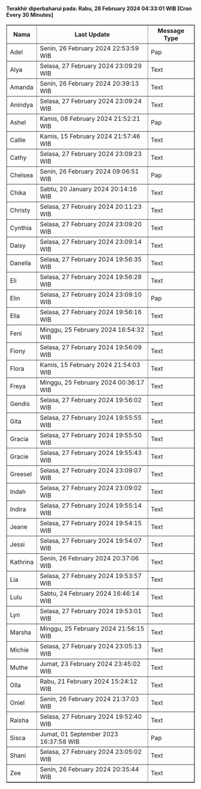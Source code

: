 #### Terakhir diperbaharui pada: Rabu, 28 February 2024 04:33:01 WIB [Cron Every 30 Minutes]

<table border='1'><tr><th>Nama</th><th>Last Update</th><th>Message Type</th></tr><tr><td>Adel</td><td>Senin, 26 February 2024 22:53:59 WIB</td><td>Pap</td></tr><tr><td>Alya</td><td>Selasa, 27 February 2024 23:09:29 WIB</td><td>Text</td></tr><tr><td>Amanda</td><td>Senin, 26 February 2024 20:39:13 WIB</td><td>Text</td></tr><tr><td>Anindya</td><td>Selasa, 27 February 2024 23:09:24 WIB</td><td>Text</td></tr><tr><td>Ashel</td><td>Kamis, 08 February 2024 21:52:21 WIB</td><td>Pap</td></tr><tr><td>Callie</td><td>Kamis, 15 February 2024 21:57:46 WIB</td><td>Text</td></tr><tr><td>Cathy</td><td>Selasa, 27 February 2024 23:09:23 WIB</td><td>Text</td></tr><tr><td>Chelsea</td><td>Senin, 26 February 2024 09:06:51 WIB</td><td>Pap</td></tr><tr><td>Chika</td><td>Sabtu, 20 January 2024 20:14:16 WIB</td><td>Text</td></tr><tr><td>Christy</td><td>Selasa, 27 February 2024 20:11:23 WIB</td><td>Text</td></tr><tr><td>Cynthia</td><td>Selasa, 27 February 2024 23:09:20 WIB</td><td>Text</td></tr><tr><td>Daisy</td><td>Selasa, 27 February 2024 23:09:14 WIB</td><td>Text</td></tr><tr><td>Danella</td><td>Selasa, 27 February 2024 19:56:35 WIB</td><td>Text</td></tr><tr><td>Eli</td><td>Selasa, 27 February 2024 19:56:28 WIB</td><td>Text</td></tr><tr><td>Elin</td><td>Selasa, 27 February 2024 23:09:10 WIB</td><td>Pap</td></tr><tr><td>Ella</td><td>Selasa, 27 February 2024 19:56:16 WIB</td><td>Text</td></tr><tr><td>Feni</td><td>Minggu, 25 February 2024 16:54:32 WIB</td><td>Text</td></tr><tr><td>Fiony</td><td>Selasa, 27 February 2024 19:56:09 WIB</td><td>Text</td></tr><tr><td>Flora</td><td>Kamis, 15 February 2024 21:54:03 WIB</td><td>Text</td></tr><tr><td>Freya</td><td>Minggu, 25 February 2024 00:36:17 WIB</td><td>Text</td></tr><tr><td>Gendis</td><td>Selasa, 27 February 2024 19:56:02 WIB</td><td>Text</td></tr><tr><td>Gita</td><td>Selasa, 27 February 2024 19:55:55 WIB</td><td>Text</td></tr><tr><td>Gracia</td><td>Selasa, 27 February 2024 19:55:50 WIB</td><td>Text</td></tr><tr><td>Gracie</td><td>Selasa, 27 February 2024 19:55:43 WIB</td><td>Text</td></tr><tr><td>Greesel</td><td>Selasa, 27 February 2024 23:09:07 WIB</td><td>Text</td></tr><tr><td>Indah</td><td>Selasa, 27 February 2024 23:09:02 WIB</td><td>Text</td></tr><tr><td>Indira</td><td>Selasa, 27 February 2024 19:55:14 WIB</td><td>Text</td></tr><tr><td>Jeane</td><td>Selasa, 27 February 2024 19:54:15 WIB</td><td>Text</td></tr><tr><td>Jessi</td><td>Selasa, 27 February 2024 19:54:07 WIB</td><td>Text</td></tr><tr><td>Kathrina</td><td>Senin, 26 February 2024 20:37:06 WIB</td><td>Text</td></tr><tr><td>Lia</td><td>Selasa, 27 February 2024 19:53:57 WIB</td><td>Text</td></tr><tr><td>Lulu</td><td>Sabtu, 24 February 2024 16:46:14 WIB</td><td>Text</td></tr><tr><td>Lyn</td><td>Selasa, 27 February 2024 19:53:01 WIB</td><td>Text</td></tr><tr><td>Marsha</td><td>Minggu, 25 February 2024 21:56:15 WIB</td><td>Text</td></tr><tr><td>Michie</td><td>Selasa, 27 February 2024 23:05:13 WIB</td><td>Text</td></tr><tr><td>Muthe</td><td>Jumat, 23 February 2024 23:45:02 WIB</td><td>Text</td></tr><tr><td>Olla</td><td>Rabu, 21 February 2024 15:24:12 WIB</td><td>Text</td></tr><tr><td>Oniel</td><td>Senin, 26 February 2024 21:37:03 WIB</td><td>Text</td></tr><tr><td>Raisha</td><td>Selasa, 27 February 2024 19:52:40 WIB</td><td>Text</td></tr><tr><td>Sisca</td><td>Jumat, 01 September 2023 16:37:58 WIB</td><td>Pap</td></tr><tr><td>Shani</td><td>Selasa, 27 February 2024 23:05:02 WIB</td><td>Text</td></tr><tr><td>Zee</td><td>Senin, 26 February 2024 20:35:44 WIB</td><td>Text</td></tr></table>